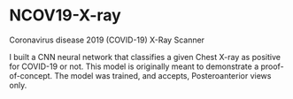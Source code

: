 # NCOV19-X-ray
Coronavirus disease 2019 (COVID-19) X-Ray Scanner  

I built a CNN neural network that classifies a given Chest X-ray as positive for COVID-19 or not. This model is originally meant to demonstrate a proof-of-concept. The model was trained, and accepts, Posteroanterior views only.
